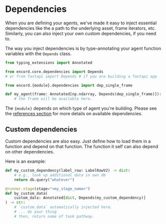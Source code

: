 # Dependencies

When you are defining your agents, we've made it easy to inject essential dependencies like the a path to the underlying asset, frame iterators, etc.
Similarly, you can also inject your own custom dependencies, if you need to.

The way you inject dependencies is by type-annotating your agent function variables with the `Depends` class.

```python
from typing_extensions import Annotated

from encord.core.dependencies import Depends
# or from fastapi import Depends # if you are building a fastapi app

from encord.{module}.dependencies import dep_single_frame

def my_agent(frame: Annotated[np.ndarray, Depends(dep_single_frame)]):
    # the frame will be available here.
```

The `{module}` depends on which type of agent you're building.
Please see the [references section](reference/editor_agents.md#encord_agents.gcp.dependencies) for more details on available dependencies.

## Custom dependencies

Custom dependencies are also easy. Just define how to load them in a function and depend on that function.
The function it self can also depend on other dependencies.

Here is an example:

```python
def my_custom_dependency(label_row: LabelRowV2) -> dict:
    # e.g., look up additional data in own db
    return db.query("whatever")

@runner.stage(stage="<my_stage_name>")
def by_custom_data(
    custom_data: Annotated[dict, Depends(my_custom_dependency)]
) -> str:
    # `custom_data` automatically injected here.
    # ... do your thing
    # then, return name of task pathway.

```
